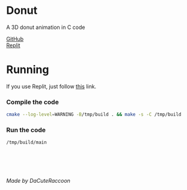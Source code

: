 # Donut
A 3D donut animation in C code

[GitHub]
<br />
[Replit]

# Running
If you use Replit, just follow [this] link.

### Compile the code
```sh
cmake --log-level=WARNING -B/tmp/build . && make -s -C /tmp/build
```
### Run the code
```sh
/tmp/build/main
```
[GitHub]: https://github.com/DaCuteRaccoon/Donut.c
[Replit]: https://replit.com/@DaCuteRaccoon/Donutc
[this]: https://replit.com/@DaCuteRaccoon/Donutc

<br /><br /><br />

###### Made by DaCuteRaccoon
